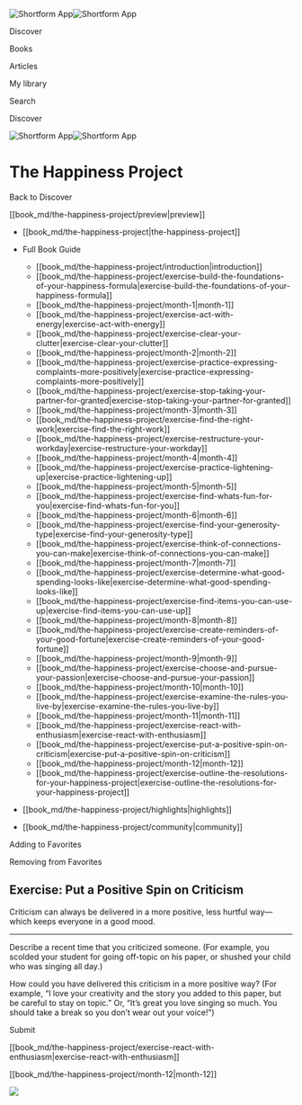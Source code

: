 ![Shortform App](/img/logo.36a2399e.svg)![Shortform App](/img/logo-dark.70c1b072.svg)

Discover

Books

Articles

My library

Search

Discover

![Shortform App](/img/logo.36a2399e.svg)![Shortform App](/img/logo-dark.70c1b072.svg)

# The Happiness Project

Back to Discover

[[book_md/the-happiness-project/preview|preview]]

  * [[book_md/the-happiness-project|the-happiness-project]]
  * Full Book Guide

    * [[book_md/the-happiness-project/introduction|introduction]]
    * [[book_md/the-happiness-project/exercise-build-the-foundations-of-your-happiness-formula|exercise-build-the-foundations-of-your-happiness-formula]]
    * [[book_md/the-happiness-project/month-1|month-1]]
    * [[book_md/the-happiness-project/exercise-act-with-energy|exercise-act-with-energy]]
    * [[book_md/the-happiness-project/exercise-clear-your-clutter|exercise-clear-your-clutter]]
    * [[book_md/the-happiness-project/month-2|month-2]]
    * [[book_md/the-happiness-project/exercise-practice-expressing-complaints-more-positively|exercise-practice-expressing-complaints-more-positively]]
    * [[book_md/the-happiness-project/exercise-stop-taking-your-partner-for-granted|exercise-stop-taking-your-partner-for-granted]]
    * [[book_md/the-happiness-project/month-3|month-3]]
    * [[book_md/the-happiness-project/exercise-find-the-right-work|exercise-find-the-right-work]]
    * [[book_md/the-happiness-project/exercise-restructure-your-workday|exercise-restructure-your-workday]]
    * [[book_md/the-happiness-project/month-4|month-4]]
    * [[book_md/the-happiness-project/exercise-practice-lightening-up|exercise-practice-lightening-up]]
    * [[book_md/the-happiness-project/month-5|month-5]]
    * [[book_md/the-happiness-project/exercise-find-whats-fun-for-you|exercise-find-whats-fun-for-you]]
    * [[book_md/the-happiness-project/month-6|month-6]]
    * [[book_md/the-happiness-project/exercise-find-your-generosity-type|exercise-find-your-generosity-type]]
    * [[book_md/the-happiness-project/exercise-think-of-connections-you-can-make|exercise-think-of-connections-you-can-make]]
    * [[book_md/the-happiness-project/month-7|month-7]]
    * [[book_md/the-happiness-project/exercise-determine-what-good-spending-looks-like|exercise-determine-what-good-spending-looks-like]]
    * [[book_md/the-happiness-project/exercise-find-items-you-can-use-up|exercise-find-items-you-can-use-up]]
    * [[book_md/the-happiness-project/month-8|month-8]]
    * [[book_md/the-happiness-project/exercise-create-reminders-of-your-good-fortune|exercise-create-reminders-of-your-good-fortune]]
    * [[book_md/the-happiness-project/month-9|month-9]]
    * [[book_md/the-happiness-project/exercise-choose-and-pursue-your-passion|exercise-choose-and-pursue-your-passion]]
    * [[book_md/the-happiness-project/month-10|month-10]]
    * [[book_md/the-happiness-project/exercise-examine-the-rules-you-live-by|exercise-examine-the-rules-you-live-by]]
    * [[book_md/the-happiness-project/month-11|month-11]]
    * [[book_md/the-happiness-project/exercise-react-with-enthusiasm|exercise-react-with-enthusiasm]]
    * [[book_md/the-happiness-project/exercise-put-a-positive-spin-on-criticism|exercise-put-a-positive-spin-on-criticism]]
    * [[book_md/the-happiness-project/month-12|month-12]]
    * [[book_md/the-happiness-project/exercise-outline-the-resolutions-for-your-happiness-project|exercise-outline-the-resolutions-for-your-happiness-project]]
  * [[book_md/the-happiness-project/highlights|highlights]]
  * [[book_md/the-happiness-project/community|community]]



Adding to Favorites 

Removing from Favorites 

## Exercise: Put a Positive Spin on Criticism

Criticism can always be delivered in a more positive, less hurtful way—which keeps everyone in a good mood.

* * *

Describe a recent time that you criticized someone. (For example, you scolded your student for going off-topic on his paper, or shushed your child who was singing all day.)

How could you have delivered this criticism in a more positive way? (For example, “I love your creativity and the story you added to this paper, but be careful to stay on topic.” Or, “It’s great you love singing so much. You should take a break so you don’t wear out your voice!”)

Submit 

[[book_md/the-happiness-project/exercise-react-with-enthusiasm|exercise-react-with-enthusiasm]]

[[book_md/the-happiness-project/month-12|month-12]]

![](https://bat.bing.com/action/0?ti=56018282&Ver=2&mid=e58d2ea3-ec5f-4fd1-8fe1-8dd464e03f09&sid=1711133063fa11eebdec89a8b8ae3bbc&vid=171147a063fa11eea7440fcfeb230d96&vids=0&msclkid=N&pi=0&lg=en-US&sw=800&sh=600&sc=24&nwd=1&tl=Shortform%20%7C%20Book&p=https%3A%2F%2Fwww.shortform.com%2Fapp%2Fbook%2Fthe-happiness-project%2Fexercise-put-a-positive-spin-on-criticism&r=&lt=484&evt=pageLoad&sv=1&rn=999294)
